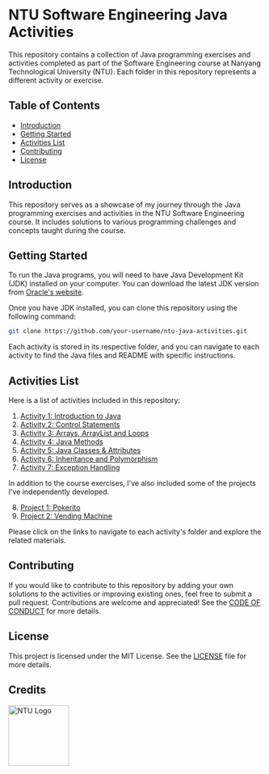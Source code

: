 # NTU Software Engineering Java Activities

This repository contains a collection of Java programming exercises and activities completed as part of the Software Engineering course at Nanyang Technological University (NTU). Each folder in this repository represents a different activity or exercise.

## Table of Contents

- [Introduction](#introduction)
- [Getting Started](#getting-started)
- [Activities List](#activities-list)
- [Contributing](#contributing)
- [License](#license)

## Introduction

This repository serves as a showcase of my journey through the Java programming exercises and activities in the NTU Software Engineering course. It includes solutions to various programming challenges and concepts taught during the course.

## Getting Started

To run the Java programs, you will need to have Java Development Kit (JDK) installed on your computer. You can download the latest JDK version from [Oracle's website](https://www.oracle.com/java/technologies/javase-downloads.html).

Once you have JDK installed, you can clone this repository using the following command:

```bash
git clone https://github.com/your-username/ntu-java-activities.git

```

Each activity is stored in its respective folder, and you can navigate to each activity to find the Java files and README with specific instructions.

## Activities List

Here is a list of activities included in this repository:

1. [Activity 1: Introduction to Java](/activity1)
2. [Activity 2: Control Statements](/activity2)
3. [Activity 3: Arrays, ArrayList and Loops](/activity3)
4. [Activity 4: Java Methods](/activity4)
5. [Activity 5: Java Classes & Attributes](/activity5)
6. [Activity 6: Inheritance and Polymorphism](/activity6)
7. [Activity 7: Exception Handling](/activity7)

In addition to the course exercises, I've also included some of the projects I've independently developed.

8. [Project 1: Pokerito](/pokerito)
9. [Project 2: Vending Machine](/vendingmachine)

<!-- 8. [Activity 8: Multi-Threading](/activity8) -->

Please click on the links to navigate to each activity's folder and explore the related materials.

## Contributing

If you would like to contribute to this repository by adding your own solutions to the activities or improving existing ones, feel free to submit a pull request. Contributions are welcome and appreciated! See the [CODE OF CONDUCT](/CODE_OF_CONDUCT.MD) for more details.

## License

This project is licensed under the MIT License. See the [LICENSE](/LICENSE) file for more details.

## Credits

[<img src="https://www.ntu.edu.sg/images/default-source/corporate/ntu_logo.png?sfvrsn=b5dd1d82_5" alt="NTU Logo" width="120">](https://www.ntu.edu.sg)
